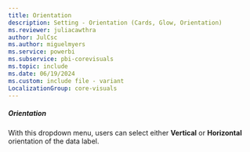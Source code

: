 ```yaml
---
title: Orientation
description: Setting - Orientation (Cards, Glow, Orientation)
ms.reviewer: juliacawthra
author: JulCsc
ms.author: miguelmyers
ms.service: powerbi
ms.subservice: pbi-corevisuals
ms.topic: include
ms.date: 06/19/2024
ms.custom: include file - variant
LocalizationGroup: core-visuals
---
```

##### Orientation

With this dropdown menu, users can select either **Vertical** or **Horizontal** orientation of the data label.
